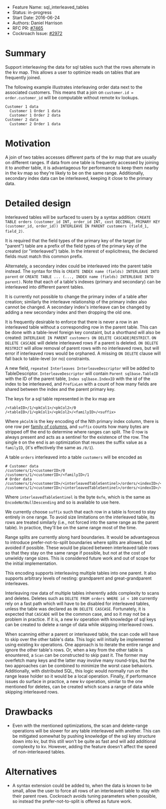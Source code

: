 - Feature Name: sql_interleaved_tables
- Status: in-progress
- Start Date: 2016-06-24
- Authors: Daniel Harrison
- RFC PR: [#7465](https://github.com/cockroachdb/cockroach/pull/7465)
- Cockroach Issue: [#2972](https://github.com/cockroachdb/cockroach/issues/2972)

# Summary

Support interleaving the data for sql tables such that the rows alternate in the
kv map. This allows a user to optimize reads on tables that are frequently
joined.

The following example illustrates interleaving order data next to the associated
customers. This means that a join on `customer.id = order.customer_id` will be
computable without remote kv lookups.

    Customer 1 data
      Customer 1 Order 1 data
      Customer 1 Order 2 data
    Customer 2 data
      Customer 2 Order 1 data

# Motivation

A join of two tables accesses different parts of the kv map that are usually on
different ranges. If data from one table is frequently accessed by joining it to
another table, it is advantageous for performance to keep them nearby in the kv
map so they're likely to be on the same range. Additionally, secondary index
data can be interleaved, keeping it close to the primary data.

# Detailed design

Interleaved tables will be surfaced to users by a syntax addition: `CREATE TABLE
orders (customer_id INT, order_id INT, cost DECIMAL, PRIMARY KEY (customer_id,
order_id)) INTERLEAVE IN PARENT customers (field_1, field_2)`.

It is required that the field types of the primary key of the target (or
"parent") table are a prefix of the field types of the primary key of the
created (or "interleaved") table. In the interest of explicitness, the declared
fields must match this common prefix.

Alternately, a secondary index could be interleaved into the parent table
instead. The syntax for this is `CREATE INDEX name (fields) INTERLEAVE INTO
parent` or `CREATE TABLE ... (..., INDEX name (fields) INTERLEAVE INTO parent)`.
Note that each of a table's indexes (primary and secondary) can be interleaved
into different parent tables.

It is currently not possible to change the primary index of a table after
creation; similarly the interleave relationship of the primary index also cannot
be changed. A secondary index's interleave can be changed by adding a new
secondary index and then dropping the old one.

It is frequently desirable to enforce that there is never a row in an
interleaved table without a corresponding row in the parent table. This can be
done with a table-level foreign key constaint, but a shorthand will also be
created: `INTERLEAVE IN PARENT customers ON DELETE CASCADE|RESTRICT`. `ON DELETE
CASCADE` will delete interleaved rows if a parent is deleted. `ON DELETE
RESTRICT` will allow removal of parent rows with no interleaved rows, but will
error if interleaved rows would be orphaned. A missing `ON DELETE` clause will
fall back to table-level (or no) constraints.

A new field, `repeated Interleaves InterleaveDescriptor` will be added to
TableDescriptor. `InterleaveDescriptor` will contain `Parent sqlbase.TableID`
with the ID of the parent table, `Index sqlbase.IndexID` with the id of the
index to be interleaved, and `PrefixLen` with a count of how many fields are
shared between the index and the parent primary key.

The keys for a sql table represented in the kv map are

    /<tableID>/1/<pkCol1>/<pkCol2>/0
    /<tableID>/1/<pkCol1>/<pkCol2>/<familyID>/<suffix>

Where `pkColN` is the key encoding of the Nth primary index column, there is one
row per [family of columns](https://github.com/cockroachdb/cockroach/blob/master/docs/RFCS/sql_column_families.md),
and `suffix` counts how many bytes are stripped off the end to determine where
ranges can split. The 0 row is always present and acts as a sentinel for the
existence of the row. The single `0` on the end is an optimization that reuses
the suffix value as a `familyID`, (it's effectively the same as `/0/1`).

A table `orders` interleaved into a table `customers` will be encoded as

    # Customer data
    /customers/1/<customerID>/0
    /customers/1/<customerID>/<familyID>/1
    # Order data
    /customers/1/<customerID>/<interleavedTableSentinel>/orders/<indexID>/<orderID>/0
    /customers/1/<customerID>/<interleavedTableSentinel>/orders/<indexID>/<orderID>/<familyID>/suffix

Where `interleavedTableSentinel` is the byte `0xfe`, which is the same as
`EncodeNotNullDescending` and so is available to use here.

We currently choose `suffix` such that each row in a table is forced to stay
entirely in one range. To avoid size limitations on the interleaved table, its
rows are treated similarly (i.e., not forced into the same range as the parent
table). In practice, they'll be on the same range most of the time.

Range splits are currently along hard boundaries. It would be advantageous to
introduce prefer-not-to-split boundaries where splits are allowed, but avoided
if possible. These would be placed between interleaved table rows so that they
stay on the same range if possible, but not at the cost of unwieldy range sizes.
This is considered future work and out of scope for the initial implementation.

This encoding supports interleaving multiple tables into one parent. It also
supports arbitrary levels of nesting: grandparent and great-grandparent
interleaves.

Interleaving row data of multiple tables inherently adds complexity to scans and
deletes. Deletes such as `DELETE FROM orders WHERE id < 100` currently rely on a
fast path which will have to be disabled for interleaved tables, unless the
table was declared as `ON DELETE CASCASE`. Fortunately, it is expected that
`CASCADE` will be the common case, and so it may not be a problem in practice.
If it is, a new kv operation with knowledge of sql keys can be created to delete
a range of data while skipping interleaved rows.

When scanning either a parent or interleaved table, the scan code will have to
skip over the other table's data. This logic will initially be implemented using
existing kv operations. One approach is to iterate the entire range and ignore
the other table's rows. Or, when a key from the other table is enountered, a
`Scan` can be constructed to skip past it. The former may overfetch many keys
and the latter may involve many round-trips, but the two approaches can be
combined to minimize the worst case behaviors. Additionally, with distributed
SQL, this logic would normally run on the range lease holder so it would be a local
operation. Finally, if performance issues do surface in practice, a new kv
operation, similar to the one mentioned for deletes, can be created which scans
a range of data while skipping interleaved rows.

# Drawbacks

- Even with the mentioned optimizations, the scan and delete-range operations
will be slower for any table interleaved with another. This can be mitigated
somewhat by pushing knowledge of the sql key structure down into kv, but this
still won't be quite as fast and will add additional complexity to kv. However,
adding the feature doesn't affect the speed of non-interleaved tables.

# Alternatives

- A syntax extension could be added to, when the data is known to be small,
allow the user to force all rows of an interleaved table to stay with their
parent rows. Cockroach avoids tuning parameters when possible, so instead the
prefer-not-to-split is offered as future work.
